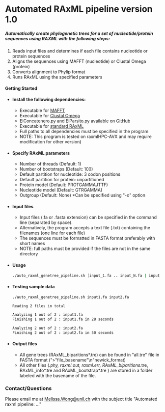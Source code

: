# Automated RAxML pipeline version 1.0

##### Automatically create phylogenetic trees for a set of nucleotide/protein sequences using RAXML with the following steps:
  1) Reads input files and determines if each file contains nucleotide or protein sequences
  2) Aligns the sequences using MAFFT (nucleotide) or Clustal Omega (protein)
  3) Converts alignment to Phylip format
  4) Runs RAxML using the specified parameters

#### Getting Started
* #### Install the following dependencies:
  * Executable for [MAFFT](http://mafft.cbrc.jp/alignment/software/)
  * Executable for [Clustal Omega](http://www.clustal.org/omega/)
  * ElConcatenero.py and ElParsito.py available on [GitHub](https://github.com/ODiogoSilva/ElConcatenero)
  * Executable for [standard RAxML](https://github.com/stamatak/standard-RAxML)
  * Full paths to all dependencies must be specified in the program
  * NOTE: This program is tested on raxmlHPC-AVX and may require modification for other version)

* #### Specify RAxML parameters
  * Number of threads (Default: 1)
  * Number of bootstraps (Default: 100)
  * Default partition for nucleotide: 3 codon positions
  * Default partition for protein: unpartitioned
  * Protein model (Default: PROTGAMMAJTTF) 
  * Nucleotide model (Default: GTRGAMMA)
  * Outgroup (Default: None) *Can be specified using "-o" option

* #### Input files
  * Input files (.fa or .fasta extension) can be specified in the command line (separated by space). 
  * Alternatively, the program accepts a text file (.txt) containing the filenames (one line for each file)
  * The sequences must be formatted in FASTA format preferably with short names
  * NOTE: full paths must be provided if the files are not in the same directory

* #### Usage
   ```bash
   ./auto_raxml_genetree_pipeline.sh [input_1.fa .. input_N.fa | input_list.txt]
   ```
* #### Testing sample data
   ```bash
   ./auto_raxml_genetree_pipeline.sh input1.fa input2.fa

   Reading 2 files in total

   Analyzing 1 out of 2 : input1.fa
   Finishing 1 out of 2 : input1.fa in 28 seconds

   Analyzing 2 out of 2 : input2.fa
   Finishing 2 out of 2 : input2.fa in 50 seconds
   ```

* #### Output files

  * All gene trees (RAxML_biparitions*.tre) can be found in "all.tre" file in FASTA format (">"file_basename"\n"newick_format)
  * All other files (*.phy, raxml.out, raxml.err, RAxML_biparitions*.tre, RAxML_info*.tre and RAxML_bootstrap*.tre ) are stored in a folder labeled with the basename of the file. 

### Contact/Questions

Please email me at Melissa.Wong@unil.ch with the subject title "Automated raxml pipeline: ..."

